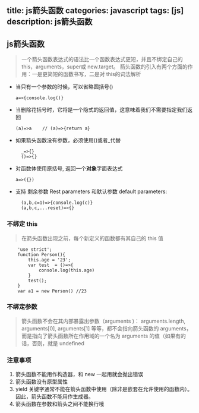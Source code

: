 title: js箭头函数
categories: javascript
tags: [js]
description: js箭头函数
---

## js箭头函数

> 一个箭头函数表达式的语法比一个函数表达式更短，并且不绑定自己的 this，arguments，super或 new.target。
> 箭头函数的引入有两个方面的作用：一是更简短的函数书写，二是对 this的词法解析

<!--more-->

- 当只有一个参数的时候，可以省略圆括号()
	
	  a=>{console.log()}

- 当删除花括号时，它将是一个隐式的返回值，这意味着我们不需要指定我们返回

	  (a)=>a    // (a)=>{return a}

- 如果箭头函数没有参数，必须使用()或者_代替

		_=>{}  
		()=>{}

- 对函数体使用原括号, 返回一个**对象**字面表达式

	  a=>({})

- 支持 剩余参数 Rest parameters 和默认参数 default parameters:

		(a,b,c=1)=>{console.log(c)}
		(a,b,c,...reset)=>{}

### 不绑定 this

> 在箭头函数出现之前，每个新定义的函数都有其自己的 this 值

		'use strict';
		function Person(){
			this.age = '23';
			var test  = ()=>{
				console.log(this.age)
			}
			test();
		}
		var a1 = new Person() //23

### 不绑定参数

> 箭头函数不会在其内部暴露出参数（arguments )： arguments.length, arguments[0], arguments[1] 等等，都不会指向箭头函数的 arguments，而是指向了箭头函数所在作用域的一个名为 arguments 的值（如果有的话，否则，就是 undefined


### 注意事项

1. 箭头函数不能用作构造器，和 new 一起用就会抛出错误
2. 箭头函数没有原型属性
3. yield 关键字通常不能在箭头函数中使用（除非是嵌套在允许使用的函数内）。因此，箭头函数不能用作生成器。
4. 箭头函数在参数和箭头之间不能换行哦


